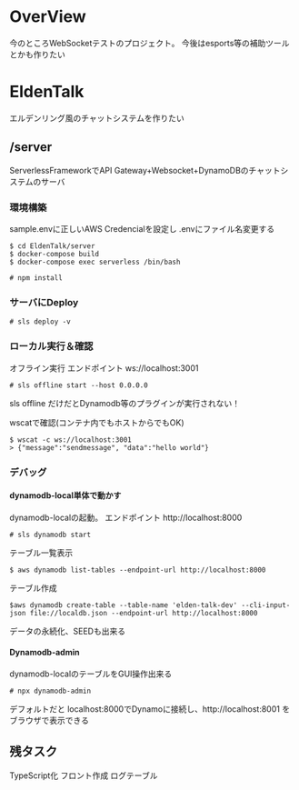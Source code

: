 # OverView
今のところWebSocketテストのプロジェクト。
今後はesports等の補助ツールとかも作りたい

# EldenTalk
エルデンリング風のチャットシステムを作りたい
## /server
ServerlessFrameworkでAPI Gateway+Websocket+DynamoDBのチャットシステムのサーバ

### 環境構築
sample.envに正しいAWS Credencialを設定し .envにファイル名変更する

```
$ cd EldenTalk/server
$ docker-compose build
$ docker-compose exec serverless /bin/bash

# npm install
```

### サーバにDeploy
```
# sls deploy -v
```

### ローカル実行＆確認
オフライン実行  エンドポイント ws://localhost:3001
```
# sls offline start --host 0.0.0.0
```
sls offline だけだとDynamodb等のプラグインが実行されない！


wscatで確認(コンテナ内でもホストからでもOK)
```
$ wscat -c ws://localhost:3001
> {"message":"sendmessage", "data":"hello world"}
```

### デバッグ
#### dynamodb-local単体で動かす
dynamodb-localの起動。 エンドポイント http://localhost:8000
```
# sls dynamodb start
```

テーブル一覧表示
```
$ aws dynamodb list-tables --endpoint-url http://localhost:8000
```

テーブル作成
```
$aws dynamodb create-table --table-name 'elden-talk-dev' --cli-input-json file://localdb.json --endpoint-url http://localhost:8000
```

データの永続化、SEEDも出来る


#### Dynamodb-admin
dynamodb-localのテーブルをGUI操作出来る
```
# npx dynamodb-admin
```
デフォルトだと localhost:8000でDynamoに接続し、http://localhost:8001 をブラウザで表示できる

## 残タスク
TypeScript化
フロント作成
ログテーブル
